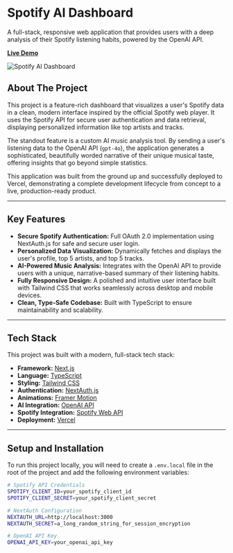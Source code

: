 # Spotify AI Dashboard

A full-stack, responsive web application that provides users with a deep analysis of their Spotify listening habits, powered by the OpenAI API.

[**Live Demo**](https://spotify-ai-dashboard.vercel.app/)

![Spotify AI Dashboard](https://i.imgur.com/vH4pX5w.png)


## About The Project

This project is a feature-rich dashboard that visualizes a user's Spotify data in a clean, modern interface inspired by the official Spotify web player. It uses the Spotify API for secure user authentication and data retrieval, displaying personalized information like top artists and tracks.

The standout feature is a custom AI music analysis tool. By sending a user's listening data to the OpenAI API (`gpt-4o`), the application generates a sophisticated, beautifully worded narrative of their unique musical taste, offering insights that go beyond simple statistics.

This application was built from the ground up and successfully deployed to Vercel, demonstrating a complete development lifecycle from concept to a live, production-ready product.

---

## Key Features

* **Secure Spotify Authentication:** Full OAuth 2.0 implementation using NextAuth.js for safe and secure user login.
* **Personalized Data Visualization:** Dynamically fetches and displays the user's profile, top 5 artists, and top 5 tracks.
* **AI-Powered Music Analysis:** Integrates with the OpenAI API to provide users with a unique, narrative-based summary of their listening habits.
* **Fully Responsive Design:** A polished and intuitive user interface built with Tailwind CSS that works seamlessly across desktop and mobile devices.
* **Clean, Type-Safe Codebase:** Built with TypeScript to ensure maintainability and scalability.

---

## Tech Stack

This project was built with a modern, full-stack tech stack:

* **Framework:** [Next.js](https://nextjs.org/)
* **Language:** [TypeScript](https://www.typescriptlang.org/)
* **Styling:** [Tailwind CSS](https://tailwindcss.com/)
* **Authentication:** [NextAuth.js](https://next-auth.js.org/)
* **Animations:** [Framer Motion](https://www.framer.com/motion/)
* **AI Integration:** [OpenAI API](https://openai.com/api/)
* **Spotify Integration:** [Spotify Web API](https://developer.spotify.com/documentation/web-api)
* **Deployment:** [Vercel](https://vercel.com/)

---

## Setup and Installation

To run this project locally, you will need to create a `.env.local` file in the root of the project and add the following environment variables:

```bash
# Spotify API Credentials
SPOTIFY_CLIENT_ID=your_spotify_client_id
SPOTIFY_CLIENT_SECRET=your_spotify_client_secret

# NextAuth Configuration
NEXTAUTH_URL=http://localhost:3000
NEXTAUTH_SECRET=a_long_random_string_for_session_encryption

# OpenAI API Key
OPENAI_API_KEY=your_openai_api_key
